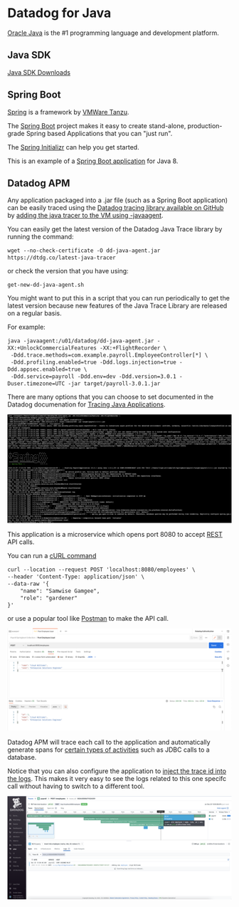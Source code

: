 # Datadog for Java

[Oracle Java](https://www.oracle.com/java/) is the #1 programming language and development platform. 

## Java SDK

[Java SDK Downloads](https://www.oracle.com/java/technologies/downloads/) 

## Spring Boot

[Spring](https://spring.io/) is a framework by [VMWare Tanzu](https://tanzu.vmware.com/spring-app-framework).

The [Spring Boot](https://spring.io/projects/spring-boot) project makes it easy to create stand-alone, production-grade Spring based Applications that you can "just run".

The [Spring Initializr](https://start.spring.io/) can help you get started. 

This is an example of a [Spring Boot application](https://github.com/lloydwilliams/datadog/tree/main/kubernetes/payroll/eclipse-workspace/payroll) for Java 8. 

## Datadog APM

Any application packaged into a .jar file (such as a Spring Boot application) can be easily traced using the [Datadog tracing library available on GitHub](https://github.com/DataDog/dd-trace-java) by [adding the java tracer to the VM using -javaagent](https://docs.datadoghq.com/tracing/trace_collection/dd_libraries/java/?tab=springboot#add-the-java-tracer-to-the-jvm). 

You can easily get the latest version of the Datadog Java Trace library by running the command:

```
wget --no-check-certificate -O dd-java-agent.jar https://dtdg.co/latest-java-tracer
```

or check the version that you have using:

```
get-new-dd-java-agent.sh
```

You might want to put this in a script that you can run periodically to get the latest version because new features of the Java Trace Library are released on a regular basis. 

For example:

```
java -javaagent:/u01/datadog/dd-java-agent.jar -XX:+UnlockCommercialFeatures -XX:+FlightRecorder \
 -Ddd.trace.methods=com.example.payroll.EmployeeController[*] \
 -Ddd.profiling.enabled=true -Ddd.logs.injection=true -Ddd.appsec.enabled=true \
 -Ddd.service=payroll -Ddd.env=dev -Ddd.version=3.0.1 -Duser.timezone=UTC -jar target/payroll-3.0.1.jar
```

There are many options that you can choose to set documented in the Datadog documenation for [Tracing Java Applications](https://docs.datadoghq.com/tracing/trace_collection/dd_libraries/java/?tab=springboot).

![001-run-payroll](images/001-run-payroll.png)

This application is a microservice which opens port 8080 to accept [REST](https://en.wikipedia.org/wiki/Representational_state_transfer) API calls.

You can run a [cURL command](https://blog.hubspot.com/website/curl-command) 

```
curl --location --request POST 'localhost:8080/employees' \
--header 'Content-Type: application/json' \
--data-raw '{
    "name": "Samwise Gamgee",
    "role": "gardener"
}'
```

or use a popular tool like [Postman](https://www.postman.com/downloads/) to make the API call. 

![002-postman](images/002-postman.png)

Datadog APM will trace each call to the application and automatically generate spans for [certain types of activities](https://docs.datadoghq.com/tracing/trace_collection/compatibility/java/#networking-framework-compatibility) such as JDBC calls to a database. 

Notice that you can also configure the application to [inject the trace id into the logs](https://docs.datadoghq.com/tracing/other_telemetry/connect_logs_and_traces/java). This makes it very easy to see the logs related to this one specifc call without having to switch to a different tool. 

![payroll-trace](images/003-payroll-trace.png)



